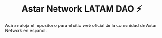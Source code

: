 <h1 align="center">Astar Network LATAM DAO ⚡</h1>
Acá se aloja el repositorio para el sitio web oficial de la comunidad de Astar Network en español.
